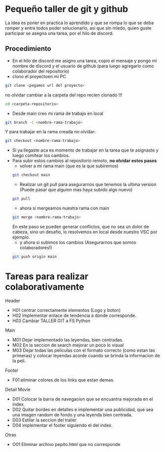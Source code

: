 # Pequeño taller de git y github 

La idea es poner en practica lo aprendido y que se rompa lo que se deba romper y entre todos poder solucionarlo, asi que sin miedo, quien guste participar se asegna una tarea, por el hilo de discord.

## Procedimiento
- En el hilo de discord me asigno una tarea, copio el mensaje y pongo mi nombre de discord y el usuario de github (para luego agregarlo como colaborador del repositorio)
- clono el proyectoen mi PC 
```sh
git clone <pegamos url del proyecto>
```
no olvidar cambiar a la carpeta del repo recien clonado !!!
```sh
cd <carpeta-repositorio>
```
- Desde main creo mi rama de trabajo en local
```sh
git branch -C <nombre-rama-trabajo>
```
Y para trabajar en la rama creada no olvidar:
```sh
git checkout <nombre-rama-trabajo>
```
- Si ya llegaste aca es momento de trabajar en la tarea que te asignaste y luego comitear los cambios.
- Para subir estos cambios al repositorio remoto, **no olvidar estos pasos**
    - volver a mi rama main (que es la que subiremos)
    ```sh
    git checkout main
    ```
    - Realizar un git pull para asegurarnos que tenemos la ultima version (Puede pasar que alguien mas haya subido algo nuevo)
    ```sh
    git pull
    ```
    - ahora si mergeamos nuestra rama con main
    ```sh
    git merge <nombre-rama-trabajo>
    ```
    En este paso se pueden generar conflictos, que no sea un dolor de cabeza, sino un desafio, lo resolvemos en local desde nuestro VSC por ejemplo.
    - y ahora si subimos los cambios (Asegurarnos que somos colaboradores!)
    ```sh
    git push origin main
    ```


# Tareas para realizar colaborativamente

Header
- H01 centrar correctamente elementos (Logo y boton) 
- H02 Implementar enlace de tendencia a donde corresponde. 
- H03 Cambiar TALLER GIT a FS Python

Main
- M01 Dejar implementado las leyendas, bien centradas.
- M02 En la seccion de search mejorar un poco lo visual
- M03 Dejar todas las peliculas con el formato correcto (como estan las primeras) y colocar leyendas acorde cuando se brinda la informacion de la peli.

Footer
- F01 eliminar colores de los links que estan demas.

Detail Movie
- D01 Colocar la barra de navegacion que se encuantra mejorada en el index. 
- D02 Quitar bordes en detalles e implementar una publicidad, que sea una imagen random de fondo y una leyenda bien centrada.
- D03 Estilar la seccion del trailer
- D04 implementar el footer siguiendo el del index.  

Otras
- O01 Eliminar archivo pepito.html que no corresponde